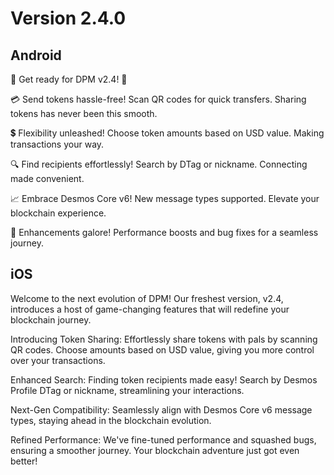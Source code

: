 # Version 2.4.0

## Android
🚀 Get ready for DPM v2.4! 🚀

💳 Send tokens hassle-free! Scan QR codes for quick transfers. Sharing tokens has never been this smooth.

💲 Flexibility unleashed! Choose token amounts based on USD value. Making transactions your way.

🔍 Find recipients effortlessly! Search by DTag or nickname. Connecting made convenient.

📈 Embrace Desmos Core v6! New message types supported. Elevate your blockchain experience.

🚀 Enhancements galore! Performance boosts and bug fixes for a seamless journey.

## iOS
Welcome to the next evolution of DPM! Our freshest version, v2.4, introduces a host of game-changing features that will redefine your blockchain journey.

Introducing Token Sharing: Effortlessly share tokens with pals by scanning QR codes. Choose amounts based on USD value, giving you more control over your transactions.

Enhanced Search: Finding token recipients made easy! Search by Desmos Profile DTag or nickname, streamlining your interactions.

Next-Gen Compatibility: Seamlessly align with Desmos Core v6 message types, staying ahead in the blockchain evolution.

Refined Performance: We've fine-tuned performance and squashed bugs, ensuring a smoother journey. Your blockchain adventure just got even better!
